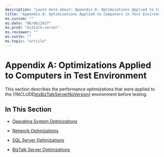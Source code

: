 ```yaml
---
description: "Learn more about: Appendix A: Optimizations Applied to Computers in Test Environment"
title: "Appendix A: Optimizations Applied to Computers in Test Environment"
ms.custom: ""
ms.date: "06/08/2017"
ms.prod: "biztalk-server"
ms.reviewer: ""
ms.suite: ""
ms.topic: "article"
---
```

# Appendix A: Optimizations Applied to Computers in Test Environment
This section describes the performance optimizations that were applied to the [!INCLUDE[btsBizTalkServerNoVersion](../includes/btsbiztalkservernoversion-md.md)] environment before testing.  
  
## In This Section  
  
-   [Operating System Optimizations](../technical-guides/operating-system-optimizations.md)  
  
-   [Network Optimizations](../technical-guides/network-optimizations.md)  
  
-   [SQL Server Optimizations](../technical-guides/sql-server-optimizations.md)  
  
-   [BizTalk Server Optimizations](../technical-guides/biztalk-server-optimizations.md)
